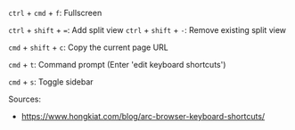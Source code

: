 `ctrl` + `cmd` + `f`: Fullscreen

`ctrl` + `shift` + `=`: Add split view
`ctrl` + `shift` + `-`: Remove existing split view

`cmd` + `shift` + `c`: Copy the current page URL

`cmd` + `t`: Command prompt (Enter 'edit keyboard shortcuts')

`cmd` + `s`: Toggle sidebar

Sources:
- https://www.hongkiat.com/blog/arc-browser-keyboard-shortcuts/
